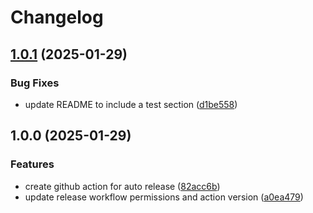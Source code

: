 # Changelog

## [1.0.1](https://github.com/FelipeOliveiraDvP/automatic-release-poc/compare/v1.0.0...v1.0.1) (2025-01-29)


### Bug Fixes

* update README to include a test section ([d1be558](https://github.com/FelipeOliveiraDvP/automatic-release-poc/commit/d1be558bef748ad6e609f003c9e86ce29894d50d))

## 1.0.0 (2025-01-29)


### Features

* create github action for auto release ([82acc6b](https://github.com/FelipeOliveiraDvP/automatic-release-poc/commit/82acc6b4c6e1485f5ada5766f13513a51e68457a))
* update release workflow permissions and action version ([a0ea479](https://github.com/FelipeOliveiraDvP/automatic-release-poc/commit/a0ea479718d3d54dcfe3920833013797b77b3206))
